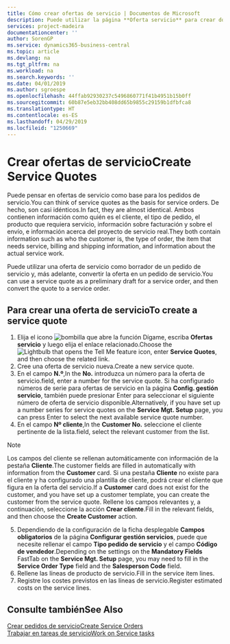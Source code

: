 ```yaml
---
title: Cómo crear ofertas de servicio | Documentos de Microsoft
description: Puede utilizar la página **Oferta servicio** para crear documentos en los que se introduce información acerca de un servicio, como reparación y mantenimiento, de productos de servicio a solicitud del cliente. Puede utilizar una oferta de servicio como borrador de un pedido de servicio y, más adelante, convertir la oferta en un pedido de servicio.
services: project-madeira
documentationcenter: ''
author: SorenGP
ms.service: dynamics365-business-central
ms.topic: article
ms.devlang: na
ms.tgt_pltfrm: na
ms.workload: na
ms.search.keywords: ''
ms.date: 04/01/2019
ms.author: sgroespe
ms.openlocfilehash: 44ffab92930237c5496860771f41b4951b15b0ff
ms.sourcegitcommit: 60b87e5eb32bb408dd65b9855c29159b1dfbfca8
ms.translationtype: HT
ms.contentlocale: es-ES
ms.lasthandoff: 04/29/2019
ms.locfileid: "1250669"
---
```

# <a name="create-service-quotes"></a><span data-ttu-id="3497c-104">Crear ofertas de servicio</span><span class="sxs-lookup"><span data-stu-id="3497c-104">Create Service Quotes</span></span>
<span data-ttu-id="3497c-105">Puede pensar en ofertas de servicio como base para los pedidos de servicio.</span><span class="sxs-lookup"><span data-stu-id="3497c-105">You can think of service quotes as the basis for service orders.</span></span> <span data-ttu-id="3497c-106">De hecho, son casi idénticos.</span><span class="sxs-lookup"><span data-stu-id="3497c-106">In fact, they are almost identical.</span></span> <span data-ttu-id="3497c-107">Ambos contienen información como quién es el cliente, el tipo de pedido, el producto que requiera servicio, información sobre facturación y sobre el envío, e información acerca del proyecto de servicio real.</span><span class="sxs-lookup"><span data-stu-id="3497c-107">They both contain information such as who the customer is, the type of order, the item that needs service, billing and shipping information, and information about the actual service work.</span></span>
 
<span data-ttu-id="3497c-108">Puede utilizar una oferta de servicio como borrador de un pedido de servicio y, más adelante, convertir la oferta en un pedido de servicio.</span><span class="sxs-lookup"><span data-stu-id="3497c-108">You can use a service quote as a preliminary draft for a service order, and then convert the quote to a service order.</span></span>  
  
## <a name="to-create-a-service-quote"></a><span data-ttu-id="3497c-109">Para crear una oferta de servicio</span><span class="sxs-lookup"><span data-stu-id="3497c-109">To create a service quote</span></span>  
1. <span data-ttu-id="3497c-110">Elija el icono ![bombilla que abre la función Dígame](media/ui-search/search_small.png "Dígame que desea hacer"), escriba **Ofertas servicio** y luego elija el enlace relacionado.</span><span class="sxs-lookup"><span data-stu-id="3497c-110">Choose the ![Lightbulb that opens the Tell Me feature](media/ui-search/search_small.png "Tell me what you want to do") icon, enter **Service Quotes**, and then choose the related link.</span></span>  
2. <span data-ttu-id="3497c-111">Cree una oferta de servicio nueva.</span><span class="sxs-lookup"><span data-stu-id="3497c-111">Create a new service quote.</span></span>  
3. <span data-ttu-id="3497c-112">En el campo **N.º**,</span><span class="sxs-lookup"><span data-stu-id="3497c-112">In the **No.**</span></span> <span data-ttu-id="3497c-113">introduzca un número para la oferta de servicio.</span><span class="sxs-lookup"><span data-stu-id="3497c-113">field, enter a number for the service quote.</span></span> <span data-ttu-id="3497c-114">Si ha configurado números de serie para ofertas de servicio en la página **Config. gestión servicio**, también puede presionar Enter para seleccionar el siguiente número de oferta de servicio disponible.</span><span class="sxs-lookup"><span data-stu-id="3497c-114">Alternatively, if you have set up a number series for service quotes on the **Service Mgt. Setup** page, you can press Enter to select the next available service quote number.</span></span>  
4. <span data-ttu-id="3497c-115">En el campo **Nº cliente**,</span><span class="sxs-lookup"><span data-stu-id="3497c-115">In the **Customer No.**</span></span>  <span data-ttu-id="3497c-116">seleccione el cliente pertinente de la lista.</span><span class="sxs-lookup"><span data-stu-id="3497c-116">field, select the relevant customer from the list.</span></span>  

  > [!Note]  
  >  <span data-ttu-id="3497c-117">Los campos del cliente se rellenan automáticamente con información de la pestaña **Cliente**.</span><span class="sxs-lookup"><span data-stu-id="3497c-117">The customer fields are filled in automatically with information from the **Customer** card.</span></span> <span data-ttu-id="3497c-118">Si una pestaña **Cliente** no existe para el cliente y ha configurado una plantilla de cliente, podrá crear el cliente que figura en la oferta del servicio.</span><span class="sxs-lookup"><span data-stu-id="3497c-118">If a **Customer** card does not exist for the customer, and you have set up a customer template, you can create the customer from the service quote.</span></span> <span data-ttu-id="3497c-119">Rellene los campos relevantes y, a continuación, seleccione la acción **Crear cliente**.</span><span class="sxs-lookup"><span data-stu-id="3497c-119">Fill in the relevant fields, and then choose the **Create Customer** action.</span></span>  
  
5. <span data-ttu-id="3497c-120">Dependiendo de la configuración de la ficha desplegable **Campos obligatorios** de la página **Configurar gestión servicios**, puede que necesite rellenar el campo **Tipo pedido de servicio** y el campo **Código de vendedor**.</span><span class="sxs-lookup"><span data-stu-id="3497c-120">Depending on the settings on the **Mandatory Fields** FastTab on the **Service Mgt. Setup** page, you may need to fill in the **Service Order Type** field and the **Salesperson Code** field.</span></span>  
6. <span data-ttu-id="3497c-121">Rellene las líneas de producto de servicio.</span><span class="sxs-lookup"><span data-stu-id="3497c-121">Fill in the service item lines.</span></span>  
7. <span data-ttu-id="3497c-122">Registre los costes previstos en las líneas de servicio.</span><span class="sxs-lookup"><span data-stu-id="3497c-122">Register estimated costs on the service lines.</span></span>  
  
## <a name="see-also"></a><span data-ttu-id="3497c-123">Consulte también</span><span class="sxs-lookup"><span data-stu-id="3497c-123">See Also</span></span>  
[<span data-ttu-id="3497c-124">Crear pedidos de servicio</span><span class="sxs-lookup"><span data-stu-id="3497c-124">Create Service Orders</span></span>](service-how-to-create-service-orders.md)  
[<span data-ttu-id="3497c-125">Trabajar en tareas de servicio</span><span class="sxs-lookup"><span data-stu-id="3497c-125">Work on Service tasks</span></span>](service-how-to-work-on-service-tasks.md)  

 